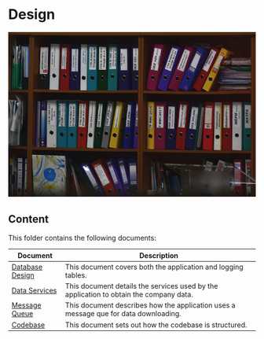 # Design

![Splash](splash.jpg)

## Content

This folder contains the following documents:

| Document                          | Description                                                                            |
|-----------------------------------|----------------------------------------------------------------------------------------|
| [Database Design](database.md)    | This document covers both the application and logging tables.                          |
| [Data Services](service.md)       | This document details the services used by the application to obtain the company data. |
| [Message Queue](message_queue.md) | This document describes how the application uses a message que for data downloading.   |
| [Codebase](codebase.md)           | This document sets out how the codebase is structured.                                 |
